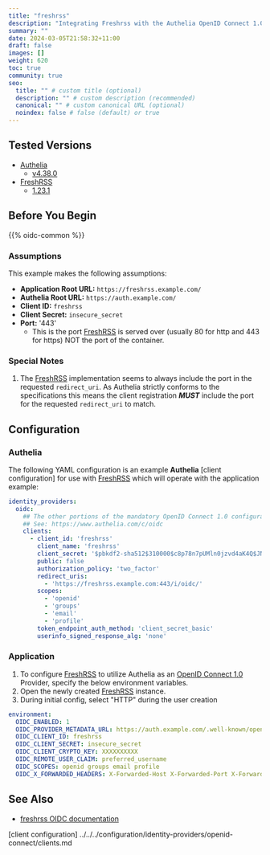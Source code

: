 ```yaml
---
title: "freshrss"
description: "Integrating Freshrss with the Authelia OpenID Connect 1.0 Provider."
summary: ""
date: 2024-03-05T21:58:32+11:00
draft: false
images: []
weight: 620
toc: true
community: true
seo:
  title: "" # custom title (optional)
  description: "" # custom description (recommended)
  canonical: "" # custom canonical URL (optional)
  noindex: false # false (default) or true
---
```


## Tested Versions

* [Authelia]
  * [v4.38.0](https://github.com/authelia/authelia/releases/tag/v4.38.0)
* [FreshRSS]
  * [1.23.1](https://github.com/FreshRSS/FreshRSS/releases/tag/1.23.1)

## Before You Begin

{{% oidc-common %}}

### Assumptions

This example makes the following assumptions:

* __Application Root URL:__ `https://freshrss.example.com/`
* __Authelia Root URL:__ `https://auth.example.com/`
* __Client ID:__ `freshrss`
* __Client Secret:__ `insecure_secret`
* __Port:__ '443'
  * This is the port [FreshRSS] is served over (usually 80 for http and 443 for https) NOT the port of the container.

### Special Notes

1. The [FreshRSS] implementation seems to always include the port in the requested `redirect_uri`. As Authelia strictly
   conforms to the specifications this means the client registration **_MUST_** include the port for the requested
   `redirect_uri` to match.

## Configuration

### Authelia

The following YAML configuration is an example __Authelia__ [client configuration] for use with [FreshRSS] which will
operate with the application example:

```yaml {title="configuration.yml"}
identity_providers:
  oidc:
    ## The other portions of the mandatory OpenID Connect 1.0 configuration go here.
    ## See: https://www.authelia.com/c/oidc
    clients:
      - client_id: 'freshrss'
        client_name: 'freshrss'
        client_secret: '$pbkdf2-sha512$310000$c8p78n7pUMln0jzvd4aK4Q$JNRBzwAo0ek5qKn50cFzzvE9RXV88h1wJn5KGiHrD0YKtZaR/nCb2CJPOsKaPK0hjf.9yHxzQGZziziccp6Yng'  # The digest of 'insecure_secret'.
        public: false
        authorization_policy: 'two_factor'
        redirect_uris:
          - 'https://freshrss.example.com:443/i/oidc/'
        scopes:
          - 'openid'
          - 'groups'
          - 'email'
          - 'profile'
        token_endpoint_auth_method: 'client_secret_basic'
        userinfo_signed_response_alg: 'none'
```

### Application

1. To configure [FreshRSS] to utilize Authelia as an [OpenID Connect 1.0](https://www.authelia.com/integration/openid-connect/introduction/) Provider, specify the below environment
   variables.
2. Open the newly created [FreshRSS] instance.
3. During initial config, select "HTTP" during the user creation

```yaml
environment:
  OIDC_ENABLED: 1
  OIDC_PROVIDER_METADATA_URL: https://auth.example.com/.well-known/openid-configuration
  OIDC_CLIENT_ID: freshrss
  OIDC_CLIENT_SECRET: insecure_secret
  OIDC_CLIENT_CRYPTO_KEY: XXXXXXXXXX
  OIDC_REMOTE_USER_CLAIM: preferred_username
  OIDC_SCOPES: openid groups email profile
  OIDC_X_FORWARDED_HEADERS: X-Forwarded-Host X-Forwarded-Port X-Forwarded-Proto
```

## See Also

- [freshrss OIDC documentation](https://freshrss.github.io/FreshRSS/en/admins/16_OpenID-Connect.html)

[Authelia]: https://www.authelia.com
[FreshRSS]: https://freshrss.github.io/FreshRSS/
[OpenID Connect 1.0]: ../../openid-connect/introduction.md
[client configuration] ../../../configuration/identity-providers/openid-connect/clients.md
